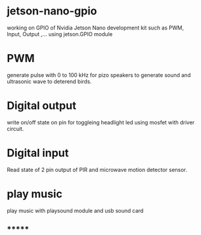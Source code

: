 # jetson-nano-gpio
working on GPIO of Nvidia Jetson Nano development kit such as PWM, Input, Output ,... using jetson.GPIO module

# PWM
generate pulse with 0 to 100 kHz for pizo speakers to generate sound and ultrasonic wave to deterend birds.


# Digital output 
write on/off state on pin for toggleing headlight led using mosfet with driver circuit.

# Digital input 
Read state of 2 pin output of PIR and microwave motion detector sensor.

# play music
play music with playsound module and usb sound card

## ***** ##
